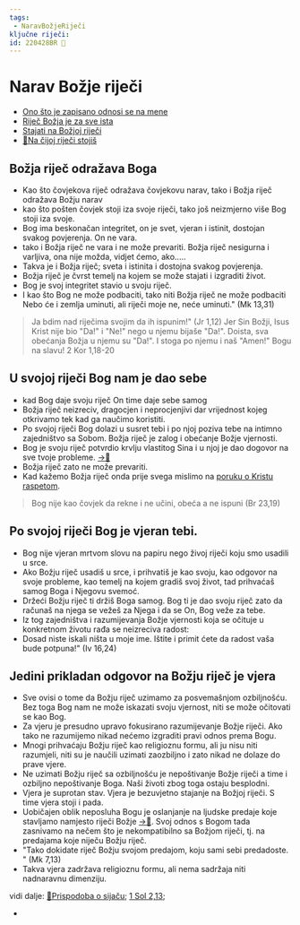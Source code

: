 ```yaml
---
tags: 
 - NaravBožjeRiječi
ključne riječi:
id: 220428BR 🌿
---
```

# Narav Božje riječi

<!--
- prvo što treba ovdje staviti jest ==Bog u svojoj riječi daruje sebe i odnos sa sobom==
 ❗ 
Za razliku od karizmatskog pokreta -
U tečaju evanđelja  nije toliko naglasak niti na darovima, niti na pomazanjima (vidi poruku koju sam stavio)
-->

- [Ono što je zapisano odnosi se na mene](034-Ono-što-je-zapisano-odnosi-se-na-mene.md) 
- [Riječ Božja je za sve ista](032-Riječ-Božja-je-za-sve-ista.md) 
- [Stajati na Božjoj riječi](033-Stajati-na-Božjoj%20-riječi.md) 
-  [📝Na čijoj riječi stojiš](../2.tekstovi/Na-čijoj-riječi-stojiš.md)



## Božja riječ odražava Boga

- Kao što čovjekova riječ odražava čovjekovu narav, tako i Božja riječ odražava Božju narav
- kao što pošten čovjek stoji iza svoje riječi, tako još neizmjerno više Bog stoji iza svoje.
- Bog  ima beskonačan integritet, on je svet, vjeran i istinit, dostojan svakog povjerenja. On ne vara.
- tako i Božja riječ ne vara i ne može prevariti. Božja riječ nesigurna i varljiva, ona nije možda, vidjet ćemo, ako.....
- Takva je i Božja riječ; sveta i istinita i dostojna svakog povjerenja. 
- Božja riječ je čvrst temelj na kojem se može stajati i izgraditi život.
- Bog je svoj integritet stavio u svoju riječ.
- I kao što Bog ne može podbaciti, tako niti Božja riječ ne može podbaciti
Nebo će i zemlja uminuti, ali riječi moje ne, neće uminuti." (Mk 13,31)
> Ja bdim nad riječima svojim da ih ispunim!" (Jr 1,12)
> Jer Sin Božji, Isus Krist nije bio "Da!" i "Ne!" nego u njemu bijaše "Da!". Doista, sva obećanja Božja u njemu su "Da!". I stoga po njemu i naš "Amen!" Bogu na slavu! 2 Kor 1,18-20


## U svojoj riječi Bog nam je dao sebe
- kad Bog daje svoju riječ On time daje sebe samog
- Božja riječ neizreciv, dragocjen i  neprocjenjivi dar vrijednost kojeg otkrivamo tek kad ga naučimo koristiti. 
- Po svojoj riječi Bog dolazi u susret tebi i po njoj poziva tebe na intimno zajedništvo sa Sobom. Božja riječ je zalog i obećanje Božje vjernosti.
- Bog je svoju riječ potvrdio krvlju vlastitog Sina i u njoj je dao dogovor na sve tvoje probleme. [→📝](002-Što-je-evanđelje.md)
- Božja riječ zato ne može prevariti.
- Kad kažemo Božja riječ onda prije svega mislimo na [poruku o Kristu raspetom](3.Biblijski_tekstovi/1-Sol-2,13.md#Poruka%20akoe%20-%20ἀκοή%20značenje%20riječi).

 
>  Bog nije kao čovjek da rekne i ne učini, obeća a ne ispuni (Br 23,19)
> 
   



## Po svojoj riječi Bog je vjeran tebi.  
- Bog nije vjeran mrtvom slovu na papiru nego živoj riječi koju smo usadili u srce.
- Ako Božju riječ usadiš u srce, i prihvatiš je kao svoju, kao odgovor na svoje probleme, kao temelj na kojem gradiš svoj život, tad prihvaćaš samog Boga i Njegovu svemoć.
- Držeći Božju riječ ti držiš Boga samog. Bog ti je dao svoju riječ zato da računaš na njega se vežeš za Njega i da se On, Bog veže za tebe.
- Iz tog zajedništva i razumijevanja Božje vjernosti koja se očituje u konkretnom životu rađa se neizreciva radost:
- Dosad niste iskali ništa u moje ime. Ištite i primit ćete da radost vaša bude potpuna!"
 (Iv 16,24)

 
##  Jedini prikladan odgovor na Božju riječ je vjera
- Sve ovisi o tome da Božju riječ uzimamo za posvemašnjom ozbiljnošću. Bez toga Bog  nam ne može iskazati svoju vjernost, niti se može očitovati se kao Bog.
- Za vjeru je presudno upravo fokusirano razumijevanje Božje riječi. Ako tako ne razumijemo nikad nećemo izgraditi pravi odnos prema Bogu. 
- Mnogi prihvaćaju Božju riječ kao religioznu formu, ali ju nisu niti razumjeli, niti su je naučili uzimati zaozbiljno i zato nikad ne dolaze do prave vjere.
- Ne uzimati Božju riječ sa  ozbiljnošću je nepoštivanje Božje riječi a time i  ozbiljno nepoštivanje Boga. Naši životi zbog toga ostaju besplodni.
- Vjera je suprotan stav. Vjera je bezuvjetno stajanje na Božjoj riječi. S time vjera stoji i pada.
- Uobičajen oblik neposluha Bogu je oslanjanje na ljudske predaje  koje stavljamo namjesto riječi Božje [→📝](3.Biblijski_tekstovi/Gal-3_1-5.md). Svoj odnos s Bogom tada zasnivamo na nečem što je nekompatibilno sa Božjom riječi, tj.  na predajama koje niječu Božju riječ.
- "Tako dokidate riječ Božju svojom predajom, koju  sami sebi predadoste. " (Mk 7,13)
- Takva vjera zadržava religioznu formu, ali nema sadržaja niti nadnaravnu dimenziju.




vidi dalje:
 [📝Prispodoba o sijaču](3.Biblijski_tekstovi/Mk%204,3%20Prispodoba%20o%20sijaču.md); [1 Sol 2,13](3.Biblijski_tekstovi/1-Sol-2,13.md);

<!-- 
Nećemo sa dovoljno poštovanja držati Božju riječ i u skladu s tim nećemo izgraditi vlastitu vjeru. Jer .... 
 -->


<!-- ovo je sad već druga tema i za drugu bilješku-->
- 


<!--- Kad netko u vjeri stoji na Božjoj riječi, njegovim obećanjima i Kristovom križu i izgovara (proglašava) Božju riječ protiv problema - tad sam Bog bdije nad svojim riječima da ih ispuni.
- Pošto Bog ne može podbaciti, niti Njegova riječ ne može podbaciti, a tako niti onaj koji stoji na Njegovoj riječi ne može podbaciti.
- Božja riječ je čvrsta stijena i temelj vjere.
- Svaku riječ Novog zavjeta Bog je zapečatio krvlju vlastitog Sina

 -->